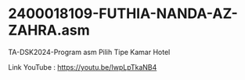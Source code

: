 # 2400018109-FUTHIA-NANDA-AZ-ZAHRA.asm
TA-DSK2024-Program asm Pilih Tipe Kamar Hotel

Link YouTube : https://youtu.be/IwpLpTkaNB4
